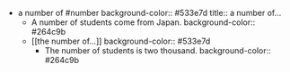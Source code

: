 - a number of #number
  background-color:: #533e7d
  title:: a number of...
	- A number of students come from Japan.
	  background-color:: #264c9b
	- [[the number of...]]
	  background-color:: #533e7d
		- The number of students is two thousand.
		  background-color:: #264c9b